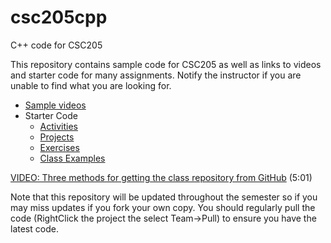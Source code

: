 # csc205cpp

C++ code for CSC205

This repository contains sample code for CSC205 as well as links to videos and starter code for many assignments.  Notify the instructor if you are unable to find what you are looking for.

- [Sample videos](https://github.com/wadehuber/csc205codeexamples/tree/master/csc205videoexamples/src/videoexamples)
- Starter Code
  - [Activities](https://github.com/wadehuber/csc205ccpp/tree/master/csc205videoexamples/src/activities)
  - [Projects](https://github.com/wadehuber/csc205cpp/tree/master/csc205videoexamples/src/projects)
  - [Exercises](https://github.com/wadehuber/csc205cpp/tree/master/csc205videoexamples/src/exercises/)
  - [Class Examples](https://github.com/wadehuber/csc205cpp/tree/master/csc205videoexamples/src/classexamples)

[VIDEO: Three methods for getting the class repository from GitHub](https://youtu.be/P4iQOpLAwUo) (5:01)
  
Note that this repository will be updated throughout the semester so if you may miss updates if you fork your own copy.  You should regularly pull the code (RightClick the project the select Team->Pull) to ensure you have the latest code. 


